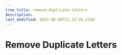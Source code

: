 ```yaml
---
tree_title: remove-duplicate-letters
description: 
last_modified: 2022-06-09T21:23:28.2328
---
```


# Remove Duplicate Letters
